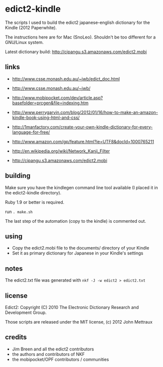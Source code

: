 
# edict2-kindle

The scripts I used to build the edict2 japanese-english dictionary for the Kindle (2012 Paperwhite).

The instructions here are for Mac (SnoLeo). Shouldn't be too different for a GNU/Linux system.

Latest dictionary build: http://cipangu.s3.amazonaws.com/edict2.mobi


## links

* http://www.csse.monash.edu.au/~jwb/edict_doc.html
* http://www.csse.monash.edu.au/~jwb/
* http://www.mobipocket.com/dev/article.asp?basefolder=prcgen&file=indexing.htm
* http://www.perrygarvin.com/blog/2012/01/16/how-to-make-an-amazon-kindle-book-using-html-and-css/
* http://1manfactory.com/create-your-own-kindle-dictionary-for-every-language-for-free/
* http://www.amazon.com/gp/feature.html?ie=UTF8&docId=1000765211
* http://en.wikipedia.org/wiki/Network_Kanji_Filter

* http://cipangu.s3.amazonaws.com/edict2.mobi


## building

Make sure you have the kindlegen command line tool available (I placed it in the edict2-kindle directory).

Ruby 1.9 or better is required.

run ```. make.sh```

The last step of the automation (copy to the kindle) is commented out.


## using

* Copy the edict2.mobi file to the documents/ directory of your Kindle
* Set it as primary dictionary for Japanese in your Kindle's settings


## notes

The edict2.txt file was generated with ```nkf -J -w edict2 > edict2.txt```


## license

Edict2: Copyright (C) 2010 The Electronic Dictionary Research and Development Group.

Those scripts are released under the MIT license, (c) 2012 John Mettraux


## credits

* Jim Breen and all the edict2 contributors
* the authors and contributors of NKF
* the mobipocket/OPF contributors / communities

